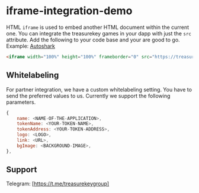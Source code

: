 # iframe-integration-demo

HTML `iframe` is used to embed another HTML document within the current one. You can integrate the treasurekey games in your dapp with just the `src` attribute. Add the following to your code base and your are good to go. Example: [Autoshark](https://autoshark.finance/coin-flip)

```html
<iframe width="100%" height="100%" frameborder="0" src="https://treasurekey.bet/coin-flip?partner=<NAME-OF-THE-APPLICATION>"></iframe>
```

## Whitelabeling

For partner integration, we have a custom whitelabeling setting. You have to send the preferred values to us. Currently we support the following parameters. 

```js
{
    name: <NAME-OF-THE-APPLICATION>,
    tokenName: <YOUR-TOKEN-NAME>,
    tokenAddress: <YOUR-TOKEN-ADDRESS>,
    logo: <LOGO>,
    link: <URL>,
    bgImage: <BACKGROUND-IMAGE>,
},
```

## Support 

Telegram: [https://t.me/treasurekeygroup]


